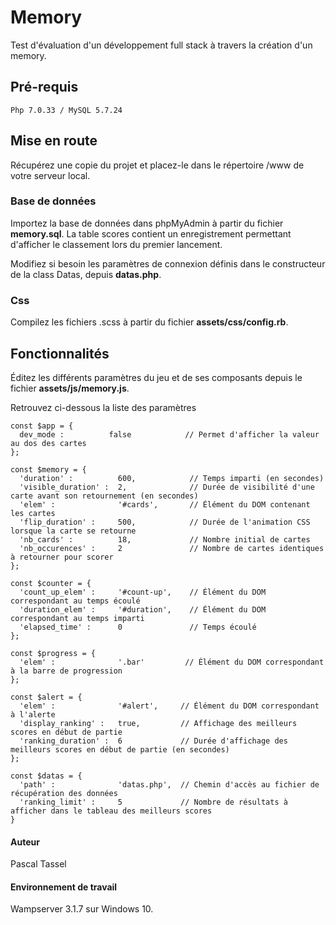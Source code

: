 # Memory
Test d'évaluation d'un développement full stack à travers la création d'un memory.

## Pré-requis
```
Php 7.0.33 / MySQL 5.7.24
```
## Mise en route

Récupérez une copie du projet et placez-le dans le répertoire /www de votre serveur local.

### Base de données

Importez la base de données dans phpMyAdmin à partir du fichier **memory.sql**. La table scores contient un enregistrement permettant d'afficher le classement lors du premier lancement.

Modifiez si besoin les paramètres de connexion définis dans le constructeur de la class Datas, depuis **datas.php**.

### Css

Compilez les fichiers .scss à partir du fichier **assets/css/config.rb**.

## Fonctionnalités

Éditez les différents paramètres du jeu et de ses composants depuis le fichier **assets/js/memory.js**.

Retrouvez ci-dessous la liste des paramètres

```
const $app = {
  dev_mode :          false            // Permet d'afficher la valeur au dos des cartes
};

const $memory = {
  'duration' :          600,            // Temps imparti (en secondes)
  'visible_duration' :  2,              // Durée de visibilité d'une carte avant son retournement (en secondes)
  'elem' :              '#cards',       // Élément du DOM contenant les cartes
  'flip_duration' :     500,            // Durée de l'animation CSS lorsque la carte se retourne
  'nb_cards' :          18,             // Nombre initial de cartes
  'nb_occurences' :     2               // Nombre de cartes identiques à retourner pour scorer
};

const $counter = {
  'count_up_elem' :     '#count-up',    // Élément du DOM correspondant au temps écoulé
  'duration_elem' :     '#duration',    // Élément du DOM correspondant au temps imparti
  'elapsed_time' :      0               // Temps écoulé
};

const $progress = {
  'elem' :              '.bar'         // Élément du DOM correspondant à la barre de progression
};

const $alert = {
  'elem' :              '#alert',     // Élément du DOM correspondant à l'alerte
  'display_ranking' :   true,         // Affichage des meilleurs scores en début de partie
  'ranking_duration' :  6             // Durée d'affichage des meilleurs scores en début de partie (en secondes)
};

const $datas = {
  'path' :              'datas.php',  // Chemin d'accès au fichier de récupération des données
  'ranking_limit' :     5             // Nombre de résultats à afficher dans le tableau des meilleurs scores
}

```

#### Auteur

Pascal Tassel

#### Environnement de travail

Wampserver 3.1.7 sur Windows 10.
